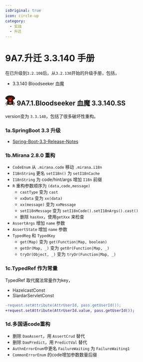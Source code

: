 ```yaml
---
isOriginal: true
icon: circle-up
category:
  - 实战
  - 升迁
---
```


# 9A7.升迁 3.3.140 手册

在已升级到`3.2.100`后，从`3.2.130`开始的升级手册，包括，

* 3.3.140 Bloodseeker 血魔

## ![Bloodseeker](/bloodseeker_minimap_icon.png) 9A7.1.Bloodseeker 血魔 3.3.140.SS

version变为 `3.3.140`，包括了很多破坏性重构。

### 1a.SpringBoot 3.3 升级

* [Spring-Boot-3.3-Release-Notes](https://github.com/spring-projects/spring-boot/wiki/Spring-Boot-3.3-Release-Notes)

### 1b.Mirana 2.8.0 重构

* `CodeEnum` 从 `.mirana.code` 移动 `.mirana.i18n`
* `I18nString` 更名 `setI18n()` 为 `setI18nCache`
* `I18nString` 为 code/hint/args 增加 `I18n` 前缀
* `R` 重构参数顺序为 `(data,code,message)`
  - `castType` 变为 `cast`
  - `xxData` 变为 `xx(data)`
  - `xx(message)` 变为 `xxMessage`
  - `setI18nMessage` 变为 `setI18nCode().setI18nArgs().cast()`
  - 删除 `hasXxx`，使用`getXxx` 来检查
* `AssertArgs` 增加 `name` 参数
* `AssertState` 增加 `name` 参数
* `TypedReg` 和 `TypedKey`
  - `get(Map)` 变为 `get(Function|Map, boolean)`
  - `getOr(Map, _)` 变为 `getOr(Function|Map, _)`
  - `tryOr(Object, _)` 变为 `tryOr(Function|Map, _)`

### 1c.TypedRef 作为常量

TypedRef 取代魔法常量作为key，

* HazelcastConst
* SlardarServletConst

```diff
-request.setAttribute(AttrUserId, pass.getUserId());
+request.setAttribute(AttrUserId.value, pass.getUserId());
```

### 1d.多国语code重构

* 删除 `DaoAssert`，用 `AssertCrud` 替代
* 删除 `DaoPredict`，用 `PredictVal` 替代
* `AuthnErrorEnum`中更名 `FailureWaiting` 为 `FailureWaiting1`
* `CommonErrorEnum` 的code增加参数数量后缀
